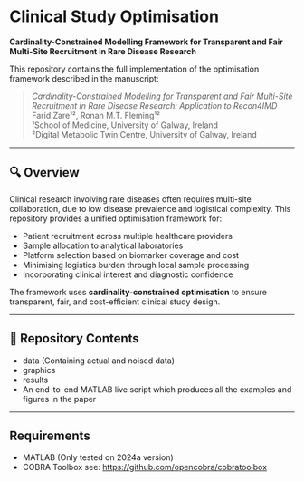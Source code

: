 # Clinical Study Optimisation

**Cardinality-Constrained Modelling Framework for Transparent and Fair Multi-Site Recruitment in Rare Disease Research**

This repository contains the full implementation of the optimisation framework described in the manuscript:

> *Cardinality-Constrained Modelling for Transparent and Fair Multi-Site Recruitment in Rare Disease Research: Application to Recon4IMD*  
> Farid Zare¹², Ronan M.T. Fleming¹²  
> ¹School of Medicine, University of Galway, Ireland  
> ²Digital Metabolic Twin Centre, University of Galway, Ireland  

---

## 🔍 Overview

Clinical research involving rare diseases often requires multi-site collaboration, due to low disease prevalence and logistical complexity. This repository provides a unified optimisation framework for:

- Patient recruitment across multiple healthcare providers
- Sample allocation to analytical laboratories
- Platform selection based on biomarker coverage and cost
- Minimising logistics burden through local sample processing
- Incorporating clinical interest and diagnostic confidence

The framework uses **cardinality-constrained optimisation** to ensure transparent, fair, and cost-efficient clinical study design.

---

## 📁 Repository Contents
- data (Containing actual and noised data)
- graphics
- results
- An end-to-end MATLAB live script which produces all the examples and figures in the paper

---

## Requirements
- MATLAB (Only tested on 2024a version)
- COBRA Toolbox see: https://github.com/opencobra/cobratoolbox
